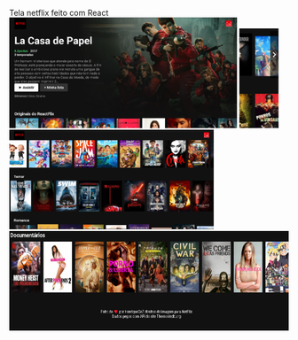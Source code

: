  Tela netflix feito com React
<img src="screenshots/Capturar1.PNG" height="200" alt="Screenshot"/> <img src="screenshots/Capturar3.PNG" height="180" alt="Screenshot"/>
<img src="screenshots/Capturar2.PNG" height="180" alt="Screenshot"/> <img src="screenshots/Capturar4.PNG" height="180" alt="Screenshot"/>